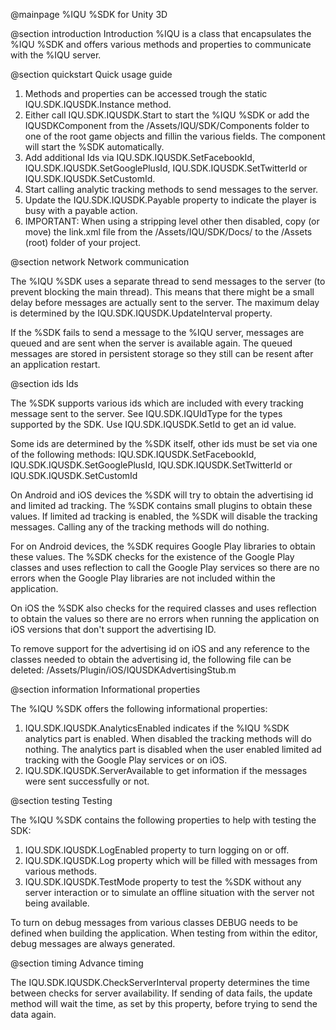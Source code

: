 @mainpage %IQU %SDK for Unity 3D

@section introduction Introduction
%IQU is a class that encapsulates the %IQU %SDK and offers various methods and properties to communicate with the %IQU server.


@section quickstart Quick usage guide

1. Methods and properties can be accessed trough the static IQU.SDK.IQUSDK.Instance method.
2. Either call IQU.SDK.IQUSDK.Start to start the %IQU %SDK or add the IQUSDKComponent from the /Assets/IQU/SDK/Components folder to one of the root
   game objects and fillin the various fields. The component will start the %SDK automatically.
3. Add additional Ids via IQU.SDK.IQUSDK.SetFacebookId, IQU.SDK.IQUSDK.SetGooglePlusId, IQU.SDK.IQUSDK.SetTwitterId or IQU.SDK.IQUSDK.SetCustomId.
4. Start calling analytic tracking methods to send messages to the server.
5. Update the IQU.SDK.IQUSDK.Payable property to indicate the player is busy with a payable action.
6. IMPORTANT: When using a stripping level other then disabled, copy (or move) the link.xml file from the /Assets/IQU/SDK/Docs/ 
   to the /Assets (root) folder of your project.


@section network Network communication

The %IQU %SDK uses a separate thread to send messages to the server (to prevent blocking the main thread). This means that there might be a small delay
before messages are actually sent to the server. The maximum delay is determined by the IQU.SDK.IQUSDK.UpdateInterval property.

If the %SDK fails to send a message to the %IQU server, messages are queued and are sent when the server is available again. The queued messages are stored
in persistent storage so they still can be resent after an application restart.


@section ids Ids

The %SDK supports various ids which are included with every tracking message sent to the server. See IQU.SDK.IQUIdType for the types supported
by the SDK. Use IQU.SDK.IQUSDK.SetId to get an id value.

Some ids are determined by the %SDK itself, other ids must be set via one of
the following methods: IQU.SDK.IQUSDK.SetFacebookId, IQU.SDK.IQUSDK.SetGooglePlusId, IQU.SDK.IQUSDK.SetTwitterId or
IQU.SDK.IQUSDK.SetCustomId

On Android and iOS devices the %SDK will try to obtain the advertising id and limited ad tracking. The %SDK contains small plugins to
obtain these values. If limited ad tracking is enabled, the %SDK will disable the tracking messages. Calling any of the tracking
methods will do nothing.

For on Android devices, the %SDK requires Google Play libraries to obtain these values. The %SDK checks for the existence of the
Google Play classes and uses reflection to call the Google Play services so there are no errors when the Google Play libraries
are not included within the application.

On iOS the %SDK also checks for the required classes and uses reflection to obtain the values so there are no errors when running 
the application on iOS versions that don't support the advertising ID.

To remove support for the advertising id on iOS and any reference to the classes needed to obtain the advertising id, 
the following file can be deleted: /Assets/Plugin/iOS/IQUSDKAdvertisingStub.m


@section information Informational properties

The %IQU %SDK offers the following informational properties:

1. IQU.SDK.IQUSDK.AnalyticsEnabled indicates if the %IQU %SDK analytics part is enabled. When disabled the tracking methods will do nothing.
   The analytics part is disabled when the user enabled limited ad tracking with the Google Play services or on iOS.
2. IQU.SDK.IQUSDK.ServerAvailable to get information if the messages were sent successfully or not.


@section testing Testing

The %IQU %SDK contains the following properties to help with testing the SDK:
1. IQU.SDK.IQUSDK.LogEnabled property to turn logging on or off.
2. IQU.SDK.IQUSDK.Log property which will be filled with messages from various methods.
3. IQU.SDK.IQUSDK.TestMode property to test the %SDK without any server interaction or to simulate an offline situation 
   with the server not being available.
  
To turn on debug messages from various classes DEBUG needs to be defined when building the application. When testing 
from within the editor, debug messages are always generated.
   

@section timing Advance timing

The IQU.SDK.IQUSDK.CheckServerInterval property determines the time between checks for server availability. 
If sending of data fails, the update method will wait the time, as set by this property, before trying to send the data again.

